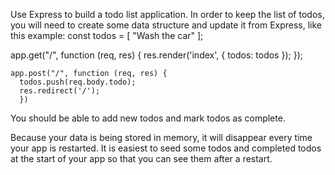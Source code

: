 Use Express to build a todo list application. In order to keep the list of todos, you will need to create some data structure and update it from Express, like this example:
  const todos = [
  "Wash the car"
  ];

  app.get("/", function (req, res) {
    res.render('index', { todos: todos });
    });

    app.post("/", function (req, res) {
      todos.push(req.body.todo);
      res.redirect('/');
      })
You should be able to add new todos and mark todos as complete.

Because your data is being stored in memory, it will disappear every time your app is restarted. It is easiest to seed some todos and completed todos at the start of your app so that you can see them after a restart.
